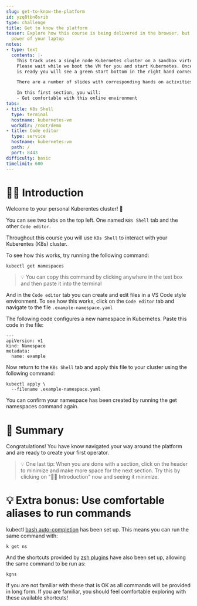 ```yaml
---
slug: get-to-know-the-platform
id: yzq8tbn8srib
type: challenge
title: Get to know the platform
teaser: Explore how this course is being delivered in the browser, but has all the
  power of your laptop
notes:
- type: text
  contents: |-
    This track uses a single node Kubernetes cluster on a sandbox virtual machine.
    Please wait while we boot the VM for you and start Kubernetes. Once the VM
    is ready you will see a green start bottom in the right hand corner.

    There are a number of slides with corresponding hands on activities, these are each called "sections"

    In this first section, you will:
    - Get comfortable with this online environment
tabs:
- title: K8s Shell
  type: terminal
  hostname: kubernetes-vm
  workdir: /root/demo
- title: Code editor
  type: service
  hostname: kubernetes-vm
  path: /
  port: 8443
difficulty: basic
timelimit: 600
---
```


👋🏾 Introduction
==============

Welcome to your personal Kuberentes cluster! 🏡

You can see two tabs on the top left. One named `K8s Shell` tab and the other `Code editor`.

Throughout this course you will use `K8s Shell` to interact with your Kuberentes (K8s) cluster.

To see how this works, try running the following command:

```
kubectl get namespaces
```

> 💡 You can copy this command by clicking anywhere in the text box and then paste it into the terminal

And in the `Code editor` tab you can create and edit files in a VS Code style environment. To see how this works, click on the `Code editor` tab and navigate to the file `.example-namespace.yaml`

The following code configures a new namespace in Kubernetes. Paste this code in the file:

```
---
apiVersion: v1
kind: Namespace
metadata:
  name: example
```

Now return to the `K8s Shell` tab and apply this file to your cluster using the following command:

```
kubectl apply \
  --filename .example-namespace.yaml
```

You can confirm your namespace has been created by running the get namespaces command again.

📕 Summary
==============

Congratulations! You have know navigated your way around the platform and are ready to create your first operator.

> 💡 One last tip: When you are done with a section, click on the header to minimize and make more space for the next section. Try this by clicking on "👋🏾 Introduction" now and seeing it minimize.



💡 Extra bonus: Use comfortable aliases to run commands
==============

kubectl [bash auto-completion](https://kubernetes.io/docs/tasks/tools/included/optional-kubectl-configs-bash-linux/) has been set up. This means you can run the same command with:

```
k get ns
```

And the shortcuts provided by [zsh plugins](https://github.com/ohmyzsh/ohmyzsh/blob/master/plugins/kubectl/README.md) have also been set up, allowing the same command to be run as:

```
kgns
```

If you are not familiar with these that is OK as all commands will be provided in long form. If you are familiar, you should feel comfortable exploring with these available shortcuts!

